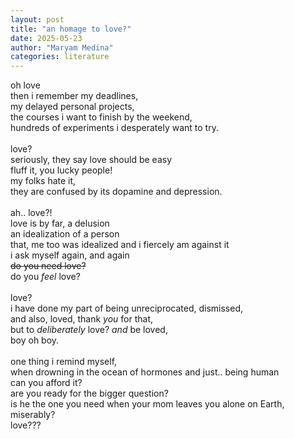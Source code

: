```yaml
---
layout: post
title: "an homage to love?"
date: 2025-05-23
author: "Maryam Medina"
categories: literature
---
```


oh love<br>
then i remember my deadlines,<br>
my delayed personal projects,<br>
the courses i want to finish by the weekend,<br>
hundreds of experiments i desperately want to try.<br>
<br>
love?<br>
seriously, they say love should be easy<br>
fluff it, you lucky people!<br>
my folks hate it,<br>
they are confused by its dopamine and depression.<br>
<br>
ah.. love?!<br>
love is by far, a delusion<br>
an idealization of a person <br>
that, me too was idealized and i fiercely am against it<br>
i ask myself again, and again<br>
~~do you need love?~~<br>
do you *feel* love?<br>
<br>
love?<br>
i have done my part of being unreciprocated, dismissed,<br>
and also, loved, thank *you* for that,<br>
but to *deliberately* love? *and* be loved,<br>
boy oh boy.<br>
<br>
one thing i remind myself,<br>
when drowning in the ocean of hormones and just.. being human<br>
can you afford it?<br>
are you ready for the bigger question?<br>
is he the one you need when your mom leaves you alone on Earth, miserably?<br>
love???<br>
